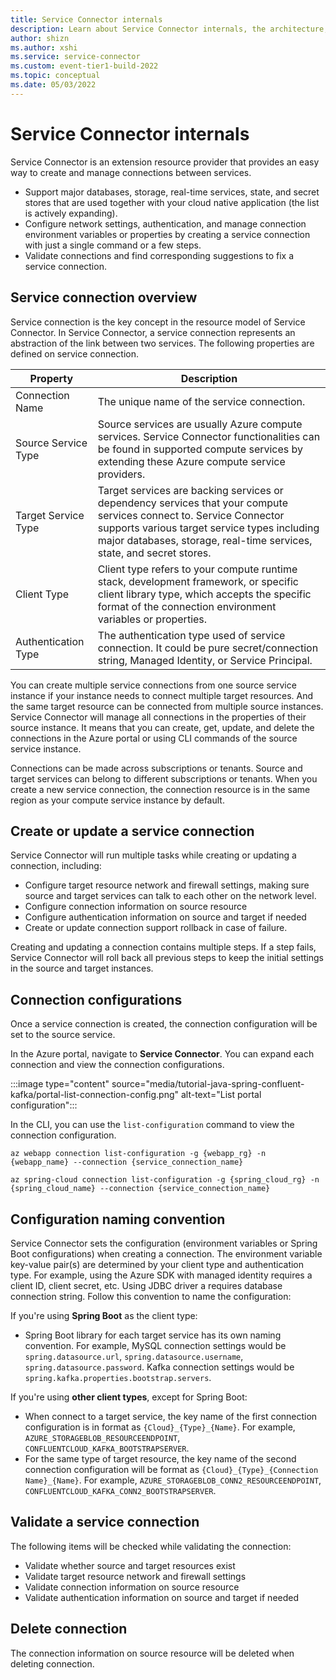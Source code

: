 ```yaml
---
title: Service Connector internals
description: Learn about Service Connector internals, the architecture, the connections and how data is transmitted.
author: shizn
ms.author: xshi
ms.service: service-connector
ms.custom: event-tier1-build-2022
ms.topic: conceptual
ms.date: 05/03/2022
---
```


# Service Connector internals

Service Connector is an extension resource provider that provides an easy way to create and manage connections between services.
- Support major databases, storage, real-time services, state, and secret stores that are used together with your cloud native application (the list is actively expanding).
- Configure network settings, authentication, and manage connection environment variables or properties by creating a service connection with just a single command or a few steps.
- Validate connections and find corresponding suggestions to fix a service connection. 

## Service connection overview

Service connection is the key concept in the resource model of Service Connector. In Service Connector, a service connection represents an abstraction of the link between two services. The following properties are defined on service connection.

| Property | Description |
|--------|-----------|
| Connection Name | The unique name of the service connection.  |
| Source Service Type | Source services are usually Azure compute services. Service Connector functionalities can be found in supported compute services by extending these Azure compute service providers.  |
| Target Service Type | Target services are backing services or dependency services that your compute services connect to. Service Connector supports various target service types including major databases, storage, real-time services, state, and secret stores. |
| Client Type | Client type refers to your compute runtime stack, development framework, or specific client library type, which accepts the specific format of the connection environment variables or properties. |
| Authentication Type | The authentication type used of service connection. It could be pure secret/connection string, Managed Identity, or Service Principal. |

You can create multiple service connections from one source service instance if your instance needs to connect multiple target resources. And the same target resource can be connected from multiple source instances. Service Connector will manage all connections in the properties of their source instance. It means that you can create, get, update, and delete the connections in the Azure portal or using CLI commands of the source service instance. 

Connections can be made across subscriptions or tenants. Source and target services can belong to different subscriptions or tenants. When you create a new service connection, the connection resource is in the same region as your compute service instance by default.

## Create or update a service connection

Service Connector will run multiple tasks while creating or updating a connection, including:

- Configure target resource network and firewall settings, making sure source and target services can talk to each other on the network level.
- Configure connection information on source resource
- Configure authentication information on source and target if needed
- Create or update connection support rollback in case of failure.

Creating and updating a connection contains multiple steps. If a step fails, Service Connector will roll back all previous steps to keep the initial settings in the source and target instances.

## Connection configurations

Once a service connection is created, the connection configuration will be set to the source service.

In the Azure portal, navigate to **Service Connector**. You can expand each connection and view the connection configurations.

:::image type="content" source="media/tutorial-java-spring-confluent-kafka/portal-list-connection-config.png" alt-text="List portal configuration":::

In the CLI, you can use the `list-configuration` command to view the connection configuration.

```azurecli
az webapp connection list-configuration -g {webapp_rg} -n {webapp_name} --connection {service_connection_name}
```

```azurecli
az spring-cloud connection list-configuration -g {spring_cloud_rg} -n {spring_cloud_name} --connection {service_connection_name}
```

## Configuration naming convention

Service Connector sets the configuration (environment variables or Spring Boot configurations) when creating a connection. The environment variable key-value pair(s) are determined by your client type and authentication type. For example, using the Azure SDK with managed identity requires a client ID, client secret, etc. Using JDBC driver a requires database connection string. Follow this convention to name the configuration:

If you're using **Spring Boot** as the client type:

* Spring Boot library for each target service has its own naming convention. For example, MySQL connection settings would be `spring.datasource.url`, `spring.datasource.username`, `spring.datasource.password`. Kafka connection settings would be `spring.kafka.properties.bootstrap.servers`.

If you're using **other client types**, except for Spring Boot:

* When connect to a target service, the key name of the first connection configuration is in format as `{Cloud}_{Type}_{Name}`. For example, `AZURE_STORAGEBLOB_RESOURCEENDPOINT`, `CONFLUENTCLOUD_KAFKA_BOOTSTRAPSERVER`. 
* For the same type of target resource, the key name of the second connection configuration will be format as `{Cloud}_{Type}_{Connection Name}_{Name}`. For example, `AZURE_STORAGEBLOB_CONN2_RESOURCEENDPOINT`, `CONFLUENTCLOUD_KAFKA_CONN2_BOOTSTRAPSERVER`.

## Validate a service connection
The following items will be checked while validating the connection:

* Validate whether source and target resources exist
* Validate target resource network and firewall settings
* Validate connection information on source resource
* Validate authentication information on source and target if needed

## Delete connection

The connection information on source resource will be deleted when deleting connection. 
